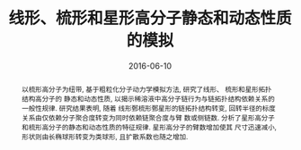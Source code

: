 ---
title: "线形、梳形和星形高分子静态和动态性质的模拟"
authors:
- 潘凯
- You-Liang Zhu
- 付翠柳
- 黄以能
- 孙昭艳
date: "2016-06-10"
doi: "10.7503/cjcu20160059"
publication_types: ["期刊文章"]
publication: "高等学校化学学报"
publication_short: "高等学校化学学报 2016,6,37,1196"
abstract: "
<!--more-->
以梳形高分子为纽带, 基于粗粒化分子动力学模拟方法, 研究了线形、 梳形和星形拓扑结构高分子的  静态和动态性质,  以揭示稀溶液中高分子链行为与链拓扑结构依赖关系的一般性规律. 研究结果表明, 随着  线形鄄梳形鄄星形的链拓扑结构转变,  回转半径的标度关系由仅依赖分子聚合度转变为同时依赖链聚合度与臂  数或侧链数. 分析了星形高分子和梳形高分子的静态和动态性质的特征规律.  星形高分子的臂数增加使其  尺寸迅速减小, 形状则由长椭球形转变为类球形, 且扩散系数也随之增加."
url_pdf: "http://www.cjcu.jlu.edu.cn/CN/10.7503/cjcu20160059"
---